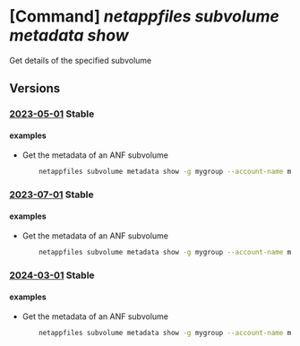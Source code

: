 # [Command] _netappfiles subvolume metadata show_

Get details of the specified subvolume

## Versions

### [2023-05-01](/Resources/mgmt-plane/L3N1YnNjcmlwdGlvbnMve30vcmVzb3VyY2Vncm91cHMve30vcHJvdmlkZXJzL21pY3Jvc29mdC5uZXRhcHAvbmV0YXBwYWNjb3VudHMve30vY2FwYWNpdHlwb29scy97fS92b2x1bWVzL3t9L3N1YnZvbHVtZXMve30vZ2V0bWV0YWRhdGE=/2023-05-01.xml) **Stable**

<!-- mgmt-plane /subscriptions/{}/resourcegroups/{}/providers/microsoft.netapp/netappaccounts/{}/capacitypools/{}/volumes/{}/subvolumes/{}/getmetadata 2023-05-01 -->

#### examples

- Get the metadata of an ANF subvolume
    ```bash
        netappfiles subvolume metadata show -g mygroup --account-name myaccountname  --pool-name mypoolname --volume-name myvolumename --subvolume-name mysubvolumename
    ```

### [2023-07-01](/Resources/mgmt-plane/L3N1YnNjcmlwdGlvbnMve30vcmVzb3VyY2Vncm91cHMve30vcHJvdmlkZXJzL21pY3Jvc29mdC5uZXRhcHAvbmV0YXBwYWNjb3VudHMve30vY2FwYWNpdHlwb29scy97fS92b2x1bWVzL3t9L3N1YnZvbHVtZXMve30vZ2V0bWV0YWRhdGE=/2023-07-01.xml) **Stable**

<!-- mgmt-plane /subscriptions/{}/resourcegroups/{}/providers/microsoft.netapp/netappaccounts/{}/capacitypools/{}/volumes/{}/subvolumes/{}/getmetadata 2023-07-01 -->

#### examples

- Get the metadata of an ANF subvolume
    ```bash
        netappfiles subvolume metadata show -g mygroup --account-name myaccountname  --pool-name mypoolname --volume-name myvolumename --subvolume-name mysubvolumename
    ```

### [2024-03-01](/Resources/mgmt-plane/L3N1YnNjcmlwdGlvbnMve30vcmVzb3VyY2Vncm91cHMve30vcHJvdmlkZXJzL21pY3Jvc29mdC5uZXRhcHAvbmV0YXBwYWNjb3VudHMve30vY2FwYWNpdHlwb29scy97fS92b2x1bWVzL3t9L3N1YnZvbHVtZXMve30vZ2V0bWV0YWRhdGE=/2024-03-01.xml) **Stable**

<!-- mgmt-plane /subscriptions/{}/resourcegroups/{}/providers/microsoft.netapp/netappaccounts/{}/capacitypools/{}/volumes/{}/subvolumes/{}/getmetadata 2024-03-01 -->

#### examples

- Get the metadata of an ANF subvolume
    ```bash
        netappfiles subvolume metadata show -g mygroup --account-name myaccountname  --pool-name mypoolname --volume-name myvolumename --subvolume-name mysubvolumename
    ```
